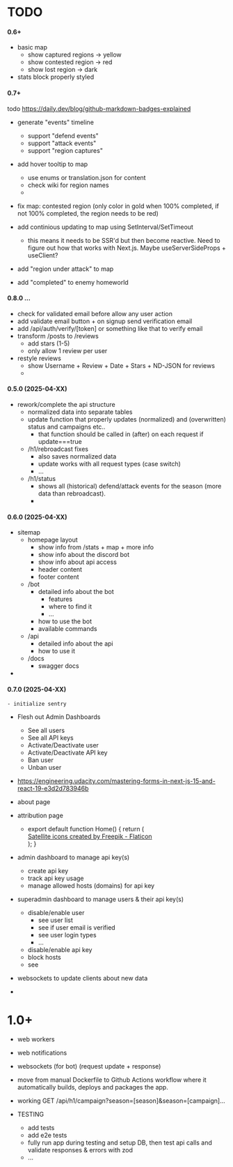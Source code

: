 # TODO

#### 0.6+

- basic map
    - show captured regions -> yellow
    - show contested region -> red
    - show lost region -> dark
- stats block properly styled

#### 0.7+

todo https://daily.dev/blog/github-markdown-badges-explained

- generate "events" timeline

    - support "defend events"
    - support "attack events"
    - support "region captures"

- add hover tooltip to map
    - use enums or translation.json for content
    - check wiki for region names
    -
- fix map: contested region (only color in gold when 100% completed, if not 100% completed, the region needs to be red)
- add continious updating to map using SetInterval/SetTimeout

    - this means it needs to be SSR'd but then become reactive.
      Need to figure out how that works with Next.js. Maybe useServerSideProps + useClient?

- add "region under attack" to map
- add "completed" to enemy homeworld

#### 0.8.0 ...

- check for validated email before allow any user action
- add validate email button + on signup send verification email
- add /api/auth/verify/[token] or something like that to verify email
- transform /posts to /reviews
    - add stars (1-5)
    - only allow 1 review per user
- restyle reviews
    - show Username + Review + Date + Stars + ND-JSON for reviews
    -

#### 0.5.0 (2025-04-XX)

- rework/complete the api structure
    - normalized data into separate tables
    - update function that properly updates (normalized) and (overwritten) status and campaigns etc..
        - that function should be called in (after) on each request if update===true
    - /h1/rebroadcast fixes
        - also saves normalized data
        - update works with all request types (case switch)
        - ...
    - /h1/status
        - shows all (historical) defend/attack events for the season (more data than rebroadcast).
        -

#### 0.6.0 (2025-04-XX)

- sitemap
    - homepage layout
        - show info from /stats + map + more info
        - show info about the discord bot
        - show info about api access
        - header content
        - footer content
    - /bot
        - detailed info about the bot
            - features
            - where to find it
            - ...
        - how to use the bot
        - available commands
    - /api
        - detailed info about the api
        - how to use it
    - /docs
        - swagger docs
-

#### 0.7.0 (2025-04-XX)

    - initialize sentry

- Flesh out Admin Dashboards

    - See all users
    - See all API keys
    - Activate/Deactivate user
    - Activate/Deactivate API key
    - Ban user
    - Unban user

- https://engineering.udacity.com/mastering-forms-in-next-js-15-and-react-19-e3d2d783946b

- about page
- attribution page

    - export default function Home() {
      return (
      <main className="flex">
      <a
                                                                                                                                                                                                                                                                                                                                                                                                                                                                                                                                                      href="https://www.flaticon.com/free-icons/satellite"
                                                                                                                                                                                                                                                                                                                                                                                                                                                                                                                                                      title="satellite icons"
                                                                                                                                                                                                                                                                                                                                                                                                                                                                                                                                                  >
      Satellite icons created by Freepik - Flaticon
      </a>
      </main>
      );
      }

- admin dashboard to manage api key(s)

    - create api key
    - track api key usage
    - manage allowed hosts (domains) for api key

- superadmin dashboard to manage users & their api key(s)

    - disable/enable user
        - see user list
        - see if user email is verified
        - see user login types
        - ...
    - disable/enable api key
    - block hosts
    - see

- websockets to update clients about new data
-

# 1.0+

- web workers
- web notifications
- websockets (for bot) (request update + response)
- move from manual Dockerfile to Github Actions workflow where it automatically builds, deploys and packages the app.
- working GET /api/h1/campaign?season=[season]&season=[campaign]...

- TESTING
    - add tests
    - add e2e tests
    - fully run app during testing and setup DB, then test api calls and validate responses & errors with zod
    - ...
